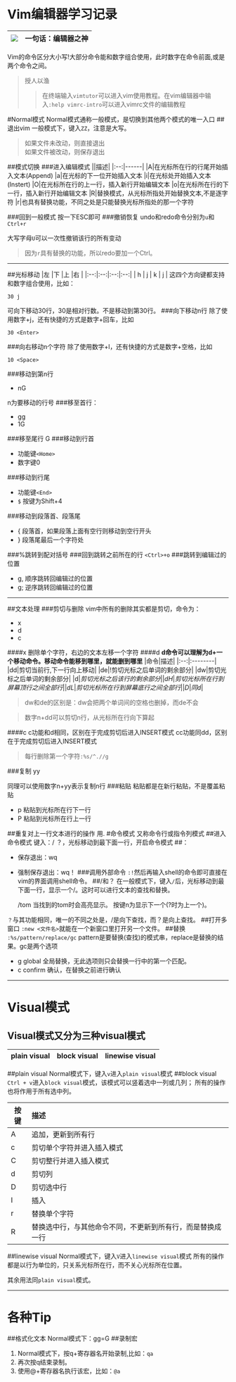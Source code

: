 Vim编辑器学习记录
===
|![](http://img.my.csdn.net/uploads/201406/15/1402811722_5338.png)|一句话：编辑器之神|
|-----|-----|

Vim的命令区分大小写!大部分命令能和数字组合使用，此时数字在命令前面,或是两个命令之间。
>授人以渔
>>在终端输入`vimtutor`可以进入vim使用教程。在vim编辑器中输入`:help vimrc-intro`可以进入vimrc文件的编辑教程

#Normal模式
Normal模式通称一般模式，是切换到其他两个模式的唯一入口
##退出vim
一般模式下，键入`ZZ`，注意是大写。
>如果文件未改动，则直接退出<br>
>如果文件被改动，则保存退出

##模式切换
###进入编辑模式
||描述|
|:--:|------|
|A|在光标所在行的行尾开始插入文本(Append)
|a|在光标的下一位开始插入文本
|i|在光标处开始插入文本(Instert)
|O|在光标所在行的上一行，插入新行开始编辑文本
|o|在光标所在行的下一行，插入新行开始编辑文本
|R|替换模式，从光标所指处开始替换文本,不是逐字符
|r|也具有替换功能，不同之处是只能替换光标所指处的那一个字符

###回到一般模式
按一下ESC即可
###撤销恢复
undo和redo命令分别为`u`和`Ctrl+r`

大写字母`U`可以一次性撤销该行的所有变动
>因为`r`具有替换的功能，所以redo要加一个Ctrl。

****
##光标移动
|左  |下  |上  |右  |
|:--:|:--:|:--:|:--:|
| h  | j  | k  | j  |
这四个方向键都支持和数字组合使用，比如：

    30 j
可向下移动30行，30是相对行数。不是移动到第30行。
###向下移动n行
除了使用数字+j，还有快捷的方式是数字+回车，比如

    30 <Enter>
###向右移动n个字符
除了使用数字+l，还有快捷的方式是数字+空格，比如

    10 <Space>
###移动到第n行
- nG 

n为要移动的行号
###移至首行：
  - gg 
  - 1G

###移至尾行
   G
###移动到行首
* 功能键`<Home>`
* 数字键0

###移动到行尾
* 功能键`<End>`
* `$` 按键为Shift+4

###移动到段落首、段落尾
* { 段落首，如果段落上面有空行则移动到空行开头
* } 段落尾最后一个字符处

###%跳转到配对括号
###回到跳转之前所在的行
`<Ctrl>+o`
###跳转到编辑过的位置
* g, 顺序跳转回编辑过的位置
* g; 逆序跳转回编辑过的位置

****
##文本处理
###剪切与删除
vim中所有的删除其实都是剪切，命令为：
* x
* d
* c

####x
删除单个字符，右边的文本左移一个字符
####d
**d命令可以理解为d+一个移动命令。移动命令能移到哪里，就能删到哪里**
|命令|描述|
|:--:|:--------|
|dd|剪切当前行,下一行向上移动|
|de|!剪切光标之后单词的剩余部分|
|dw|剪切光标之后单词的剩余部分|
|d$|剪切光标之后该行的剩余部分|
|dH|剪切光标所在行到屏幕顶行之间全部行|
|dL|剪切光标所在行到屏幕底行之间全部行|
|D|同d$|
>dw和de的区别是：dw会把两个单词间的空格也删掉，而de不会

>数字n+dd可以剪切n行，从光标所在行向下算起

####c
c功能和d相同，区别在于完成剪切后进入INSERT模式
cc功能同dd，区别在于完成剪切后进入INSERT模式

>每行删除第一个字符`:%s/^.//g`

###复制
yy

同理可以使用数字n+yy表示复制n行
###粘贴
粘贴都是在新行粘贴，不是覆盖粘贴
- p 粘贴到光标所在行下一行
- P 粘贴到光标所在行上一行

##重复对上一行文本进行的操作
用.
#命令模式
  又称命令行或指令列模式
##进入命令模式
键入：/ ？，光标移动到最下面一行，开启命令模式
##：
- 保存退出：wq
- 强制保存退出：wq！
###调用外部命令
`:!`然后再输入shell的命令即可直接在vim的界面调用shell命令。
##/和？
在一般模式下，键入`/`后，光标移动到最下面一行，显示一个/。这时可以进行文本的查找和替换。

    /tom
当找到的tom时会高亮显示。
按键n为显示下一个(?时为上一个)。

`？`与其功能相同，唯一的不同之处是，/是向下查找，而？是向上查找。
##打开多窗口
`:new <文件名>`就能在一个新窗口里打开另一个文件。
##替换
`:%s/pattern/replace/gc`
pattern是要替换(查找)的模式串，replace是替换的结果。gc是两个选项
* g global 全局替换，无此选项则只会替换一行中的第一个匹配。
* c confirm 确认，在替换之前进行确认

***
Visual模式
==========
Visual模式又分为三种visual模式
----------
|plain visual|block visual|linewise visual
|:----------:|:----------:|:----------:|
##plain visual
Normal模式下，键入`v`进入`plain visual`模式
##block visual
`Ctrl + v`进入`block visual`模式，该模式可以竖着选中一列或几列；
所有的操作也将作用于所有选中列。

|按键|描述|
|----|:----|
|A|追加，更新到所有行|
|c|剪切单个字符并进入插入模式|
|C|剪切整行并进入插入模式|
|d|剪切列|
|D|剪切选中行|
|I|插入|
|r|替换单个字符|
|R|替换选中行，与其他命令不同，不更新到所有行，而是替换成一行|

##linewise visual
Normal模式下，键入`V`进入`linewise visual`模式
所有的操作都是以行为单位的，只关系光标所在行，而不关心光标所在位置。

其余用法同`plain visual`模式。

***
各种Tip
=======
##格式化文本
Normal模式下：gg=G
##录制宏
1. Normal模式下，按q+寄存器名开始录制,比如：`qa`
2. 再次按q结束录制。
3. 使用@+寄存器名执行该宏，比如：`@a`
